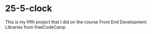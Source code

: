 # 25-5-clock
This is my fifth project that I did on the course Front End Development Libraries from freeCodeCamp
